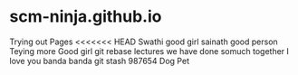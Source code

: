 # scm-ninja.github.io
Trying out Pages
<<<<<<< HEAD
Swathi good girl
sainath good person
Teying more
Good girl
git rebase lectures
we have done somuch together
I love you
banda banda
git stash
987654
Dog Pet
